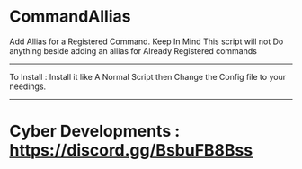 # CommandAllias
Add Allias for a Registered Command.
Keep In Mind This script will not Do anything beside adding an allias for Already Registered commands
____
To Install : 
Install it like A Normal Script then Change the Config file to your needings.


____
# Cyber Developments : https://discord.gg/BsbuFB8Bss
